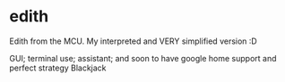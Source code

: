 # edith
Edith from the MCU. My interpreted and VERY simplified version :D

GUI; terminal use; assistant; and soon to have google home support and perfect strategy Blackjack
